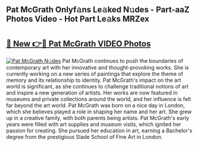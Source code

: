 ## Pat McGrath Onlyf𝚊ns Le𝚊ked N𝚞des - Part-aaZ Photos Video - Hot Part Le𝚊ks MRZex

# <h2><a href="http://ab99350.deff.icu/?id=Pat+McGrath">🔗 New 👉🔴 Pat McGrath VIDEO Photos</a></h2>

[![Pat McGrath N𝚞des](https://i.imgur.com/rIISA9y.gif)](http://ab99350.deff.icu/?id=Pat+McGrath)
Pat McGrath continues to push the boundaries of contemporary art with her innovative and thought-provoking works. She is currently working on a new series of paintings that explore the theme of memory and its relationship to identity. Pat McGrath's impact on the art world is significant, as she continues to challenge traditional notions of art and inspire a new generation of artists. Her works are now featured in museums and private collections around the world, and her influence is felt far beyond the art world. Pat McGrath was born on a nice day in London, which she believes played a role in shaping her name and her art. She grew up in a creative family, with both parents being artists. Pat McGrath's early years were filled with art supplies and museum visits, which ignited her passion for creating. She pursued her education in art, earning a Bachelor's degree from the prestigious Slade School of Fine Art in London.
